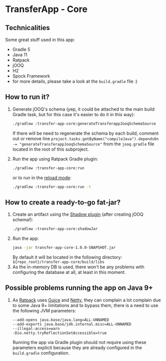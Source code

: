 # TransferApp - Core

## Technicalities

Some great stuff used in this app:
* Gradle 5
* Java 11
* Ratpack
* jOOQ
* H2
* Spock Framework
* for more details, please take a look at the `build.gradle` file :)

## How to run it?

1. Generate jOOQ's schema (yep, it could be attached to the main build Gradle task, but for this case it's easier to do it in this way):
   ```bash
   ./gradlew :transfer-app-core:generateTransferappJooqSchemaSource
   ```
   If there will be need to regenerate the schema by each build, comment out or remove line `project.tasks.getByName("compileJava").dependsOn -= "generateTransferappJooqSchemaSource"` from the `jooq.gradle` file located in the root of this subproject.

2. Run the app using Ratpack Gradle plugin:
   ```bash
   ./gradlew :transfer-app-core:run
   ```
   or to run in the [reload mode][1]:
   ```bash
   ./gradlew :transfer-app-core:run -t
   ```

## How to create a ready-to-go fat-jar?

1. Create an artifact using the [Shadow plugin][2] (after creating jOOQ schema!):
   ```bash
   ./gradlew :transfer-app-core:shadowJar
   ```
2. Run the app:
   ```bash
   java -jar transfer-app-core-1.0.0-SNAPSHOT.jar
   ```
   By default it will be located in the following directory: `${repo_root}/transfer-app-core/build/libs`
3. As the in-memory DB is used, there won't be any problems with configuring the database at all, at least in this moment.

## Possible problems running the app on Java 9+

1. As [Ratpack][3] uses [Guice][4] and [Netty][5], they can complain a lot complain due to some Java 9+ limitations and to bypass them, there is a need to use the following JVM parameters:
   ```text
   --add-opens java.base/java.lang=ALL-UNNAMED
   --add-exports java.base/jdk.internal.misc=ALL-UNNAMED
   --illegal-access=warn   
   -Dio.netty.tryReflectionSetAccessible=true
   ```
   Running the app via Gradle plugin should not require using these parameters explicit because they are already configured in the `build.gradle` configuration. 

[1]: https://ratpack.io/manual/current/gradle.html#development_time_reloading
[2]: https://github.com/johnrengelman/shadow
[3]: https://ratpack.io/manual/current/java9-support.html
[4]: https://www.github.com/google/guice/issues/1133
[5]: https://www.github.com/ratpack/ratpack/issues/1410